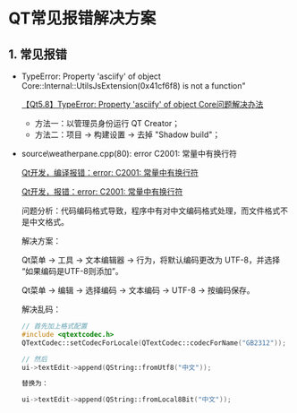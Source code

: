 # QT常见报错解决方案

## 1. 常见报错

- TypeError: Property 'asciify' of object Core::Internal::UtilsJsExtension(0x41cf6f8) is not a function"

    [【Qt5.8】TypeError: Property 'asciify' of object Core问题解决办法](https://blog.51cto.com/dlican/3740664)

    - 方法一：以管理员身份运行 QT Creator；
    - 方法二：项目 -> 构建设置 -> 去掉 "Shadow build"；

- source\weatherpane.cpp(80): error C2001: 常量中有换行符

    [Qt开发，编译报错：error: C2001: 常量中有换行符](https://blog.csdn.net/weixin_43782998/article/details/132082173)

    [Qt开发，报错：error: C2001: 常量中有换行符](https://blog.csdn.net/weixin_43782998/article/details/121032388)

    问题分析：代码编码格式导致，程序中有对中文编码格式处理，而文件格式不是中文格式。

    解决方案：

    Qt菜单 -> 工具 -> 文本编辑器 -> 行为，将默认编码更改为 UTF-8，并选择 “如果编码是UTF-8则添加”。

    Qt菜单 -> 编辑 -> 选择编码 -> 文本编码 -> UTF-8 -> 按编码保存。

    解决乱码：

    ```cpp
    // 首先加上格式配置
    #include <qtextcodec.h>
    QTextCodec::setCodecForLocale(QTextCodec::codecForName("GB2312"));

    // 然后
    ui->textEdit->append(QString::fromUtf8("中文"));

    替换为：

    ui->textEdit->append(QString::fromLocal8Bit("中文"));
    ```
